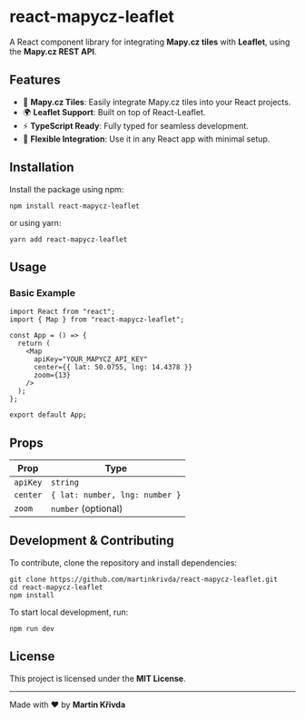 # react-mapycz-leaflet

A React component library for integrating **Mapy.cz tiles** with **Leaflet**, using the **Mapy.cz REST API**.

## Features

- 📍 **Mapy.cz Tiles**: Easily integrate Mapy.cz tiles into your React projects.
- 🌍 **Leaflet Support**: Built on top of React-Leaflet.
- ⚡ **TypeScript Ready**: Fully typed for seamless development.
- 🔗 **Flexible Integration**: Use it in any React app with minimal setup.

## Installation

Install the package using npm:

```
npm install react-mapycz-leaflet
```

or using yarn:

```
yarn add react-mapycz-leaflet
```

## Usage

### Basic Example

```
import React from "react";
import { Map } from "react-mapycz-leaflet";

const App = () => {
  return (
    <Map
      apiKey="YOUR_MAPYCZ_API_KEY"
      center={{ lat: 50.0755, lng: 14.4378 }}
      zoom={13}
    />
  );
};

export default App;
```

## Props

| Prop     | Type                           |
| -------- | ------------------------------ |
| `apiKey` | `string`                       |
| `center` | `{ lat: number, lng: number }` |
| `zoom`   | `number` (optional)            |

## Development & Contributing

To contribute, clone the repository and install dependencies:

```
git clone https://github.com/martinkrivda/react-mapycz-leaflet.git
cd react-mapycz-leaflet
npm install
```

To start local development, run:

```
npm run dev
```

## License

This project is licensed under the **MIT License**.

---

Made with ❤️ by **Martin Křivda**
